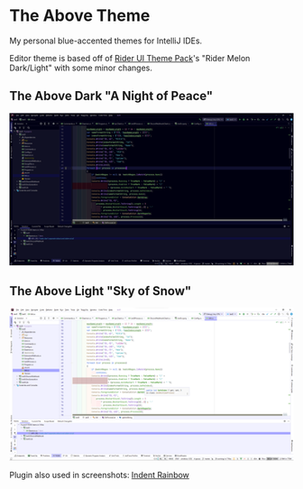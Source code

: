 # The Above Theme

My personal blue-accented themes for IntelliJ IDEs.

Editor theme is based off of [Rider UI Theme Pack](https://plugins.jetbrains.com/plugin/13883-rider-ui-theme-pack)'s "Rider Melon Dark/Light" with some minor changes.

## The Above Dark "A Night of Peace"

![theme image](https://raw.githubusercontent.com/Jan0660/TheAboveTheme/master/assets/Screenshot-TheAboveDark-Rider.png)

## The Above Light "Sky of Snow"

![theme image](https://raw.githubusercontent.com/Jan0660/TheAboveTheme/master/assets/Screenshot-TheAboveLight-Rider.png)

Plugin also used in screenshots: [Indent Rainbow](https://plugins.jetbrains.com/plugin/13308-indent-rainbow)